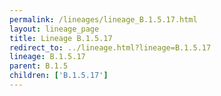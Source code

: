 ```yaml
---
permalink: /lineages/lineage_B.1.5.17.html
layout: lineage_page
title: Lineage B.1.5.17
redirect_to: ../lineage.html?lineage=B.1.5.17
lineage: B.1.5.17
parent: B.1.5
children: ['B.1.5.17']
---
```

